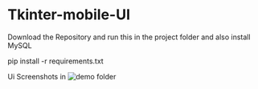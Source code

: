 # Tkinter-mobile-UI

Download the Repository and run this in the project folder and also install MySQL

pip install -r requirements.txt

Ui Screenshots in ![demo](https://github.com/bhavinnor1/Tkinter-mobile-UI/tree/main/demo "demo") folder
